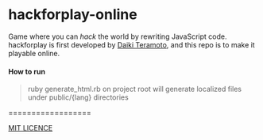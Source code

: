 hackforplay-online
==================

Game where you can _hack_ the world by rewriting JavaScript code. hackforplay is first developed by [Daiki Teramoto](https://note.mu/teramotodaiki/m/m49ef9e0730b9), and this repo is to make it playable online.


#### How to run
> ruby generate_html.rb
on project root will generate localized files under public/{lang} directories

==================

[MIT LICENCE](LICENCE.txt)
